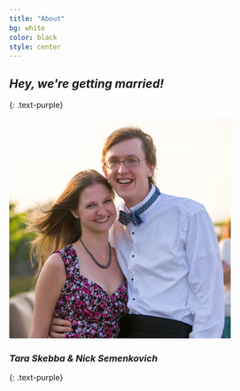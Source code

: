 ```yaml
---
title: "About"
bg: white
color: black
style: center
---
```


## ***Hey, we're getting married!***
{: .text-purple}

<img src="img/tara-and-nick.png" class="subtlecircle">

### ***Tara Skebba & Nick Semenkovich***
{: .text-purple}

<!--
<span id="forkongithub">
  <a href="https://docs.google.com/a/semenkovich.com/forms/d/1lz9p8OfOsasdsWmf3Zhd8HvYsq5JH6L-UGOWkXIwzUU/viewform" target="_blank" class="bg-blue">
    Online RSVP
  </a>
</span>
-->